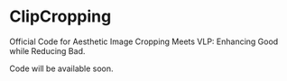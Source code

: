 # ClipCropping
Official Code for Aesthetic Image Cropping Meets VLP:  Enhancing Good while Reducing Bad.

Code will be available soon.
